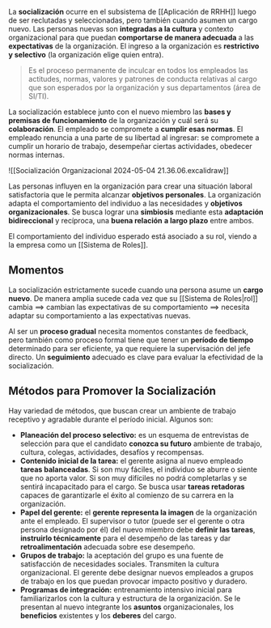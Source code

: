 La **socialización** ocurre en el subsistema de [[Aplicación de RRHH]] luego de ser reclutadas y seleccionadas, pero también cuando asumen un cargo nuevo. Las personas nuevas son **integradas a la cultura** y contexto organizacional para que puedan **comportarse de manera adecuada** a las **expectativas** de la organización. El ingreso a la organización es **restrictivo y selectivo** (la organización elige quien entra).

> Es el proceso permanente de inculcar en todos los empleados las actitudes, normas, valores y patrones de conducta relativas al cargo que son esperados por la organización y sus departamentos (área de SI/TI).

La socialización establece junto con el nuevo miembro las **bases y premisas de funcionamiento** de la organización y cuál será su **colaboración**. El empleado se compromete a **cumplir esas normas**. El empleado renuncia a una parte de su libertad al ingresar: se compromete a cumplir un horario de trabajo, desempeñar ciertas actividades, obedecer normas internas.

![[Socialización Organizacional 2024-05-04 21.36.06.excalidraw]]

Las personas influyen en la organización para crear una situación laboral satisfactoria que le permita alcanzar **objetivos personales**. La organización adapta el comportamiento del individuo a las necesidades y **objetivos organizacionales**. Se busca lograr una **simbiosis** mediante esta **adaptación bidireccional** y recíproca, una **buena relación** **a largo plazo** entre ambos.

El comportamiento del individuo esperado está asociado a su rol, viendo a la empresa como un [[Sistema de Roles]].

## Momentos

La socialización estrictamente sucede cuando una persona asume un **cargo nuevo**. De manera amplia sucede cada vez que su [[Sistema de Roles|rol]] cambia ==> cambian las expectativas de su comportamiento ==> necesita adaptar su comportamiento a las expectativas nuevas.

 Al ser un **proceso gradual** necesita momentos constantes de feedback, pero también como proceso formal tiene que tener un **período de tiempo** determinado para ser eficiente, ya que requiere la supervisación del jefe directo. Un **seguimiento** adecuado es clave para evaluar la efectividad de la socialización.

## Métodos para Promover la Socialización

Hay variedad de métodos, que buscan crear un ambiente de trabajo receptivo y agradable durante el período inicial. Algunos son:
- **Planeación del proceso selectivo:** es un esquema de entrevistas de selección para que el candidato **conozca su futuro** ambiente de trabajo, cultura, colegas, actividades, desafíos y recompensas.
- **Contenido inicial de la tarea:** el gerente asigna al nuevo empleado **tareas balanceadas**. Si son muy fáciles, el individuo se aburre o siente que no aporta valor. Si son muy difíciles no podrá completarlas y se sentirá incapacitado para el cargo. Se busca usar **tareas retadoras** capaces de garantizarle el éxito al comienzo de su carrera en la organización.
- **Papel del gerente:** el **gerente representa la imagen** de la organización ante el empleado. El supervisor o tutor (puede ser el gerente o otra persona designado por él) del nuevo miembro debe **definir las tareas**, **instruirlo técnicamente** para el desempeño de las tareas y dar **retroalimentación** adecuada sobre ese desempeño.
- **Grupos de trabajo:** la aceptación del grupo es una fuente de satisfacción de necesidades sociales. Transmiten la cultura organizacional. El gerente debe designar nuevos empleados a grupos de trabajo en los que puedan provocar impacto positivo y duradero.
- **Programas de integración:** entrenamiento intensivo inicial para familiarizarlos con la cultura y estructura de la organización. Se le presentan al nuevo integrante los **asuntos** organizacionales, los **beneficios** existentes y los **deberes** del cargo.